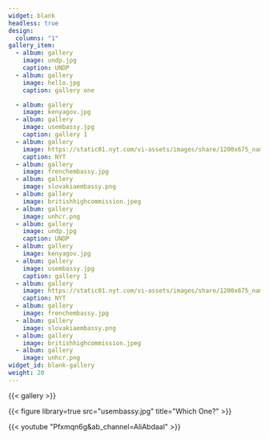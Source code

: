 ```yaml
---
widget: blank
headless: true
design:
  columns: "1"
gallery_item:
  - album: gallery
    image: undp.jpg
    caption: UNDP
  - album: gallery
    image: hello.jpg
    caption: gallery one

  - album: gallery
    image: kenyagov.jpg
  - album: gallery
    image: usembassy.jpg
    caption: gallery 1
  - album: gallery
    image: https://static01.nyt.com/vi-assets/images/share/1200x675_nameplate.png
    caption: NYT
  - album: gallery
    image: frenchembassy.jpg
  - album: gallery
    image: slovakiaembassy.png
  - album: gallery
    image: britishhighcommission.jpeg
  - album: gallery
    image: unhcr.png
  - album: gallery
    image: undp.jpg
    caption: UNDP
  - album: gallery
    image: kenyagov.jpg
  - album: gallery
    image: usembassy.jpg
    caption: gallery 1
  - album: gallery
    image: https://static01.nyt.com/vi-assets/images/share/1200x675_nameplate.png
    caption: NYT
  - album: gallery
    image: frenchembassy.jpg
  - album: gallery
    image: slovakiaembassy.png
  - album: gallery
    image: britishhighcommission.jpeg
  - album: gallery
    image: unhcr.png
widget_id: blank-gallery
weight: 20
---
```

{{< gallery >}}

{{< figure library=true src="usembassy.jpg" title="Which One?" >}}

{{< youtube "Pfxmqn6g&ab_channel=AliAbdaal" >}}
